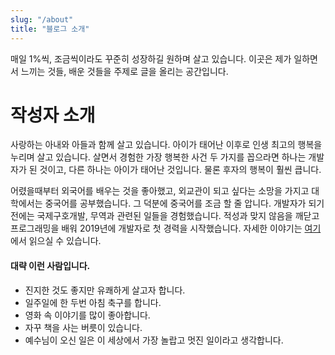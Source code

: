 ```yaml
---
slug: "/about"
title: "블로그 소개"
---
```


매일 1%씩, 조금씩이라도 꾸준히 성장하길 원하며 살고 있습니다.
이곳은 제가 일하면서 느끼는 것들, 배운 것들을 주제로 글을 올리는 공간입니다.

# 작성자 소개
사랑하는 아내와 아들과 함께 살고 있습니다. 아이가 태어난 이후로 인생 최고의 행복을 누리며 살고 있습니다. 살면서 경험한 가장 행복한 사건 두 가지를 꼽으라면 하나는 개발자가 된 것이고, 다른 하나는 아이가 태어난 것입니다. 물론 후자의 행복이 훨씬 큽니다.

어렸을때부터 외국어를 배우는 것을 좋아했고, 외교관이 되고 싶다는 소망을 가지고 대학에서는 중국어를 공부했습니다. 그 덕분에 중국어를 조금 할 줄 압니다. 개발자가 되기 전에는 국제구호개발, 무역과 관련된 일들을 경험했습니다. 적성과 맞지 않음을 깨닫고 프로그래밍을 배워 2019년에 개발자로 첫 경력을 시작했습니다. 자세한 이야기는 [여기](https://devwooks.tistory.com/41?category=907218)에서 읽으실 수 있습니다.

#### 대략 이런 사람입니다.
- 진지한 것도 좋지만 유쾌하게 살고자 합니다.
- 일주일에 한 두번 아침 축구를 합니다.
- 영화 속 이야기를 많이 좋아합니다.
- 자꾸 책을 사는 버릇이 있습니다.
- 예수님이 오신 일은 이 세상에서 가장 놀랍고 멋진 일이라고 생각합니다.
